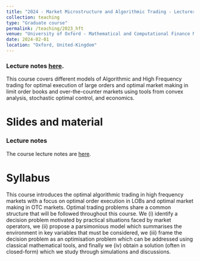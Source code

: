 ```yaml
---
title: "2024 - Market Microstructure and Algorithmic Trading - Lecturer"
collection: teaching
type: "Graduate course"
permalink: /teaching/2023_hft
venue: "University of Oxford - Mathematical and Computational Finance MSc"
date: 2024-02-01
location: "Oxford, United-Kingdom"
---
```


### Lecture notes [here](https://fdr0903.github.io/files/HFT_2024___Oxford___lecture_notes.pdf).
This course covers different models of Algorithmic and High Frequency trading for optimal execution of large orders and optimal market making in limit order books and over-the-counter markets using tools from convex analysis, stochastic optimal control, and economics.

Slides and material
======

### Lecture notes
The course lecture notes are [here](http://fdr0903.github.io/files/HFT_2024___Oxford___lecture_notes.pdf). 


Syllabus
======
This course introduces the optimal algorithmic trading in high frequency markets with a focus on optimal order execution in LOBs and optimal market making in OTC markets. Optimal trading problems share a common structure that will be followed throughout this course. We (i) identify a decision problem motivated by practical situations faced by market operators, we (ii) propose a parsimonious model which summarises the environment in key variables that must be considered, we (iii) frame the decision problem as an optimisation problem which can be addressed using classical mathematical tools, and finally we (iv) obtain a solution (often in closed-form) which we study through simulations and discussions.